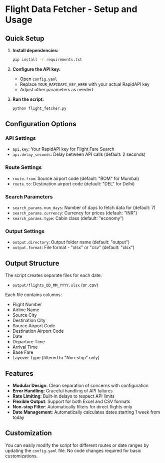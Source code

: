 # Flight Data Fetcher - Setup and Usage

## Quick Setup

1. **Install dependencies:**

   ```bash
   pip install -r requirements.txt
   ```

2. **Configure the API key:**

   - Open `config.yaml`
   - Replace `YOUR_RAPIDAPI_KEY_HERE` with your actual RapidAPI key
   - Adjust other parameters as needed

3. **Run the script:**
   ```bash
   python flight_fetcher.py
   ```

## Configuration Options

### API Settings

- `api.key`: Your RapidAPI key for Flight Fare Search
- `api.delay_seconds`: Delay between API calls (default: 2 seconds)

### Route Settings

- `route.from`: Source airport code (default: "BOM" for Mumbai)
- `route.to`: Destination airport code (default: "DEL" for Delhi)

### Search Parameters

- `search_params.num_days`: Number of days to fetch data for (default: 7)
- `search_params.currency`: Currency for prices (default: "INR")
- `search_params.type`: Cabin class (default: "economy")

### Output Settings

- `output.directory`: Output folder name (default: "output")
- `output.format`: File format - "xlsx" or "csv" (default: "xlsx")

## Output Structure

The script creates separate files for each date:

- `output/flights_DD_MM_YYYY.xlsx` (or .csv)

Each file contains columns:

- Flight Number
- Airline Name
- Source City
- Destination City
- Source Airport Code
- Destination Airport Code
- Date
- Departure Time
- Arrival Time
- Base Fare
- Layover Type (filtered to "Non-stop" only)

## Features

- **Modular Design**: Clean separation of concerns with configuration
- **Error Handling**: Graceful handling of API failures
- **Rate Limiting**: Built-in delays to respect API limits
- **Flexible Output**: Support for both Excel and CSV formats
- **Non-stop Filter**: Automatically filters for direct flights only
- **Date Management**: Automatically calculates dates starting 1 week from today

## Customization

You can easily modify the script for different routes or date ranges by updating the `config.yaml` file. No code changes required for basic customizations.

